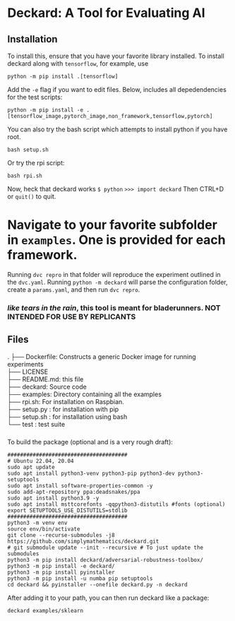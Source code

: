 

# Deckard: A Tool for Evaluating AI

## Installation

To install this, ensure that you have your favorite library installed. To install deckard along with `tensorflow`, for example, use
```
python -m pip install .[tensorflow]
```
Add the `-e` flag if you want to edit files. Below, includes all depedendencies for the test scripts:
```
python -m pip install -e .[tensorflow_image,pytorch_image,non_framework,tensorflow,pytorch]
```
You can also try the bash script which attempts to install python if you have root.
```
bash setup.sh
```
Or try the rpi script:
```
bash rpi.sh
```
Now, heck that deckard works
```$ python```
```>>> import deckard```
Then CTRL+D or `quit()` to quit.
# Navigate to your favorite subfolder in `examples`. One is provided for each framework.
Running `dvc repro` in that folder will reproduce the experiment outlined in the `dvc.yaml`. Running `python -m deckard` will parse the configuration folder, create a `params.yaml`, and then run `dvc repro`.
### _like tears in the rain_, this tool is meant for bladerunners. NOT INTENDED FOR USE BY REPLICANTS

## Files

.
├── Dockerfile: Constructs a generic Docker image for running experiments  
├── LICENSE  
├── README.md: this file  
├── deckard: Source code  
├── examples: Directory containing all the examples  
├── rpi.sh: For installation on Raspbian.  
├── setup.py : for installation with pip  
├── setup.sh : for installation using bash  
└── test : test suite  
 

###

To build the package (optional and is a very rough draft):

```
######################################
# Ubuntu 22.04, 20.04
sudo apt update
sudo apt install python3-venv python3-pip python3-dev python3-setuptools
sudo apt install software-properties-common -y
sudo add-apt-repository ppa:deadsnakes/ppa
sudo apt install python3.9 -y
sudo apt install msttcorefonts -qqpython3-distutils #fonts (optional)
export SETUPTOOLS_USE_DISTUTILS=stdlib
######################################
python3 -m venv env
source env/bin/activate
git clone --recurse-submodules -j8 https://github.com/simplymathematics/deckard.git
# git submodule update --init --recursive # To just update the submodules
python3 -m pip install deckard/adversarial-robustness-toolbox/
python3 -m pip install -e deckard/
python3 -m pip install pyinstaller
python3 -m pip install -u numba pip setuptools
cd deckard && pyinstaller --onefile deckard.py -n deckard
```

After adding it to your path, you can then run deckard like a package:

```
deckard examples/sklearn
```
